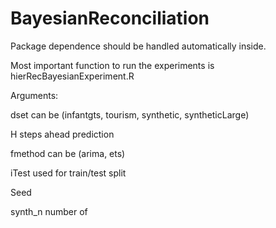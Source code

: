 # BayesianReconciliation

Package dependence should be handled automatically inside.

Most important function to run the experiments is hierRecBayesianExperiment.R

Arguments:

dset can be (infantgts, tourism, synthetic, syntheticLarge)

H steps ahead prediction

fmethod can be (arima, ets)

iTest used for train/test split

Seed

synth_n number of  
